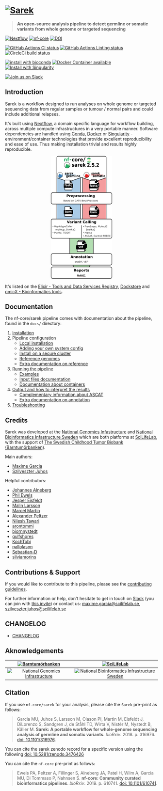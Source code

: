 # [![Sarek](docs/images/nf-core_sarek_logo.png "Sarek")](https://nf-co.re/sarek)

> **An open-source analysis pipeline to detect germline or somatic variants from whole genome or targeted sequencing**

[![Nextflow](https://img.shields.io/badge/nextflow-%E2%89%A519.10.0-brightgreen.svg)](https://www.nextflow.io/)
[![nf-core](https://img.shields.io/badge/nf--core-pipeline-brightgreen.svg)](https://nf-co.re/)
[![DOI](https://zenodo.org/badge/184289291.svg)](https://zenodo.org/badge/latestdoi/184289291)

[![GitHub Actions CI status](https://github.com/nf-core/sarek/workflows/nf-core%20CI/badge.svg)](https://github.com/nf-core/sarek/actions?query=workflow%3A%22sarek+CI%22)
[![GitHub Actions Linting status](https://github.com/nf-core/sarek/workflows/nf-core%20linting/badge.svg)](https://github.com/nf-core/sarek/actions?query=workflow%3A%22sarek+linting%22)
[![CircleCi build status](https://img.shields.io/circleci/project/github/nf-core/sarek?logo=circleci)](https://circleci.com/gh/nf-core/sarek/)

[![install with bioconda](https://img.shields.io/badge/install%20with-bioconda-brightgreen.svg)](http://bioconda.github.io/)
[![Docker Container available](https://img.shields.io/docker/automated/nfcore/sarek.svg)](https://hub.docker.com/r/nfcore/sarek/)
[![Install with Singularity](https://img.shields.io/badge/use%20with-singularity-purple.svg)](https://www.sylabs.io/docs/)

[![Join us on Slack](https://img.shields.io/badge/slack-nfcore/sarek-blue.svg)](https://nfcore.slack.com/channels/sarek)

## Introduction

Sarek is a workflow designed to run analyses on whole genome or targeted sequencing data from regular samples or tumour / normal pairs and could include additional relapses.

It's built using [Nextflow](https://www.nextflow.io),
a domain specific language for workflow building,
across multiple compute infrastructures in a very portable manner.
Software dependencies are handled using [Conda](https://conda.io/), [Docker](https://www.docker.com) or [Singularity](https://www.sylabs.io/singularity/) - environment/container technologies that provide excellent reproducibility and ease of use.
Thus making installation trivial and results highly reproducible.

<p align="center">
    <a href="./docs/images/sarek_workflow.png"><img title="Sarek Workflow" src="./docs/images/sarek_workflow.png" width=40%></a>
</p>

It's listed on the [Elixir - Tools and Data Services Registry](https://bio.tools/Sarek), [Dockstore](https://dockstore.org/workflows/github.com/nf-core/sarek) and [omicX - Bioinformatics tools](https://omictools.com/sarek-tool).

## Documentation

The nf-core/sarek pipeline comes with documentation about the pipeline, found in the `docs/` directory:

1. [Installation](https://nf-co.re/usage/installation)
2. Pipeline configuration
    * [Local installation](https://nf-co.re/usage/local_installation)
    * [Adding your own system config](https://nf-co.re/usage/adding_own_config)
    * [Install on a secure cluster](docs/install_bianca.md)
    * [Reference genomes](https://nf-co.re/usage/reference_genomes)
    * [Extra documentation on reference](docs/reference.md)
3. [Running the pipeline](docs/usage.md)
    * [Examples](docs/use_cases.md)
    * [Input files documentation](docs/input.md)
    * [Documentation about containers](docs/containers.md)
4. [Output and how to interpret the results](docs/output.md)
    * [Complementary information about ASCAT](docs/ascat.md)
    * [Extra documentation on annotation](docs/annotation.md)
5. [Troubleshooting](https://nf-co.re/usage/troubleshooting)

## Credits

Sarek was developed at the [National Genomics Infastructure](https://ngisweden.scilifelab.se) and [National Bioinformatics Infastructure Sweden](https://nbis.se) which are both platforms at [SciLifeLab](https://scilifelab.se), with the support of [The Swedish Childhood Tumor Biobank (Barntumörbanken)](ttps://ki.se/forskning/barntumorbanken-0).

Main authors:

* [Maxime Garcia](https://github.com/MaxUlysse)
* [Szilveszter Juhos](https://github.com/szilvajuhos)

Helpful contributors:

* [Johannes Alneberg](https://github.com/alneberg)
* [Phil Ewels](https://github.com/ewels)
* [Jesper Eisfeldt](https://github.com/J35P312)
* [Malin Larsson](https://github.com/malinlarsson)
* [Marcel Martin](https://github.com/marcelm)
* [Alexander Peltzer](https://github.com/apeltzer)
* [Nilesh Tawari](https://github.com/nilesh-tawari)
* [arontommi](https://github.com/arontommi)
* [bjornnystedt](https://github.com/bjornnystedt)
* [gulfshores](https://github.com/gulfshores)
* [KochTobi](https://github.com/KochTobi)
* [pallolason](https://github.com/pallolason)
* [Sebastian-D](https://github.com/Sebastian-D)
* [silviamorins](https://github.com/silviamorins)

## Contributions & Support

If you would like to contribute to this pipeline, please see the [contributing guidelines](.github/CONTRIBUTING.md).

For further information or help, don't hesitate to get in touch on [Slack](https://nfcore.slack.com/channels/sarek) (you can join with [this invite](https://nf-co.re/join/slack)) or contact us: maxime.garcia@scilifelab.se, szilveszter.juhos@scilifelab.se

## CHANGELOG

* [CHANGELOG](CHANGELOG.md)

## Aknowledgements

[![Barntumörbanken](docs/images/BTB_logo.png)](https://ki.se/forskning/barntumorbanken-0) | [![SciLifeLab](docs/images/SciLifeLab_logo.png)](https://scilifelab.se)
:-:|:-:
[![National Genomics Infrastructure](docs/images/NGI_logo.png)](https://ngisweden.scilifelab.se/) | [![National Bioinformatics Infrastructure Sweden](docs/images/NBIS_logo.png)](https://nbis.se)

## Citation

If you use `nf-core/sarek` for your analysis, please cite the `Sarek` pre-print as follows:
> Garcia MU, Juhos S, Larsson M, Olason PI, Martin M, Eisfeldt J, DiLorenzo S, Sandgren J, de Ståhl TD, Wirta V, Nistér M, Nystedt B, Käller M. **Sarek: A portable workflow for whole-genome sequencing analysis of germline and somatic variants**. *bioRxiv*. 2018. p. 316976. [doi: 10.1101/316976](https://www.biorxiv.org/content/10.1101/316976v1).

You can cite the sarek zenodo record for a specific version using the following [doi: 10.5281/zenodo.3476426](https://zenodo.org/badge/latestdoi/184289291)

You can cite the `nf-core` pre-print as follows:
> Ewels PA, Peltzer A, Fillinger S, Alneberg JA, Patel H, Wilm A, Garcia MU, Di Tommaso P, Nahnsen S. **nf-core: Community curated bioinformatics pipelines**. *bioRxiv*. 2019. p. 610741. [doi: 10.1101/610741](https://www.biorxiv.org/content/10.1101/610741v3).
